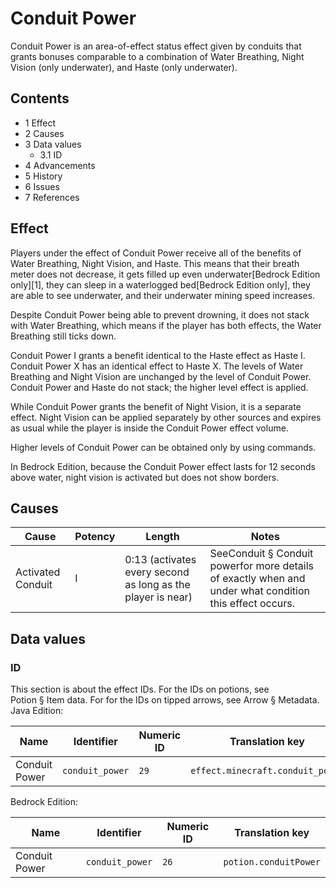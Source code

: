 # Conduit Power
Conduit Power is an area-of-effect status effect given by conduits that grants bonuses comparable to a combination of Water Breathing, Night Vision (only underwater), and Haste (only underwater).

## Contents
- 1 Effect
- 2 Causes
- 3 Data values
	- 3.1 ID
- 4 Advancements
- 5 History
- 6 Issues
- 7 References

## Effect
Players under the effect of Conduit Power receive all of the benefits of Water Breathing, Night Vision, and Haste. This means that their breath meter does not decrease, it gets filled up even underwater‌[Bedrock Edition  only][1], they can sleep in a waterlogged bed‌[Bedrock Edition  only], they are able to see underwater, and their underwater mining speed increases.

Despite Conduit Power being able to prevent drowning, it does not stack with Water Breathing, which means if the player has both effects, the Water Breathing still ticks down.

Conduit Power I grants a benefit identical to the Haste effect as Haste I. Conduit Power X has an identical effect to Haste X. The levels of Water Breathing and Night Vision are unchanged by the level of Conduit Power. Conduit Power and Haste do not stack; the higher level effect is applied.

While Conduit Power grants the benefit of Night Vision, it is a separate effect. Night Vision can be applied separately by other sources and expires as usual while the player is inside the Conduit Power effect volume.

Higher levels of Conduit Power can be obtained only by using commands.

In Bedrock Edition, because the Conduit Power effect lasts for 12 seconds above water, night vision is activated but does not show borders.

## Causes
| Cause             | Potency | Length                                                      | Notes                                                                                                   |
|-------------------|---------|-------------------------------------------------------------|---------------------------------------------------------------------------------------------------------|
| Activated Conduit | I       | 0:13 (activates every second as long as the player is near) | SeeConduit § Conduit powerfor more details of exactly when and under what condition this effect occurs. |

## Data values
### ID
This section is about the effect IDs.  For the IDs on potions, see Potion § Item data.  For for the IDs on tipped arrows, see Arrow § Metadata.
Java Edition:

| Name          | Identifier      | Numeric ID | Translation key                  |
|---------------|-----------------|------------|----------------------------------|
| Conduit Power | `conduit_power` | `29`       | `effect.minecraft.conduit_power` |

Bedrock Edition:

| Name          | Identifier      | Numeric ID | Translation key       |
|---------------|-----------------|------------|-----------------------|
| Conduit Power | `conduit_power` | `26`       | `potion.conduitPower` |

